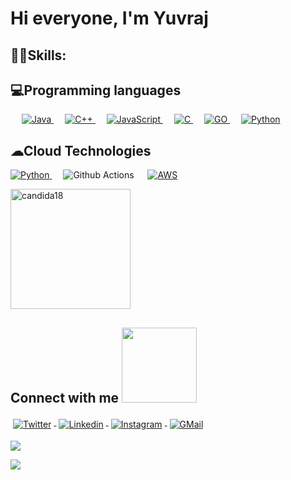 # Hi everyone, I'm Yuvraj

## 🐱‍👤Skills:

## 💻Programming languages

<p align="left"> 
  &emsp; 
  <a href="https://www.java.com" target="_blank"> 
    <img alt="Java" src="https://img.shields.io/badge/Java-%23007396.svg?logo=java&logoColor=white">
  </a> 
  &emsp;
  <a href="https://www.w3schools.com/cpp/" target="_blank"> 
    <img alt="C++" src="https://img.shields.io/badge/C++%20-%2300599C.svg?logo=c%2B%2B&logoColor=white">
  </a> 
  &emsp;
  <a href="https://developer.mozilla.org/en-US/docs/Web/JavaScript" target="_blank"> 
     <img alt="JavaScript" src="https://img.shields.io/badge/JavaScript%20-%23F7DF1E.svg?logo=javascript&logoColor=black">
   </a>
  &emsp;
  <a href="https://www.cprogramming.com/" target="_blank"> 
    <img alt="C" src="https://img.shields.io/badge/C%20-%232370ED.svg?logo=c&logoColor=white">
  </a>
  &emsp;
   <a href="https://go.dev/" target="_blank">
    <img alt="GO" src="https://img.shields.io/badge/Go-00ADD8?style=flat&logo=go&logoColor=white">
  </a>
&emsp;
  <a href="https://www.python.org/" target="_blank">
    <img alt="Python" src="https://img.shields.io/badge/Python-FFD43B?style=flat&logo=python&logoColor=blue">
  </a>
</p>

  ## ☁Cloud Technologies
  <p align="left"> 
  <a href="https://cloud.google.com/" target="_blank">
    <img alt="Python" src="https://img.shields.io/badge/Google_Cloud-4285F4?style=flat&logo=google-cloud&logoColor=white">
  </a>
 &emsp;
  <img alt="Github Actions" src="https://img.shields.io/badge/GitHub_Actions-2088FF?style=flat&logo=github-actions&logoColor=white">
 &emsp;
  <a href="https://aws.amazon.com/" target="_blank">
    <img alt="AWS" src="https://img.shields.io/badge/Amazon_AWS-FF9900?style=flat&logo=amazonaws&logoColor=white">
   </a>
  </p>




<a href="https://github.com/i-am-yuvi"><img align="center" src="https://github-readme-stats.vercel.app/api?username=i-am-yuvi&show_icons=true&locale=en&theme=merko" alt="candida18" height="192px"/></a>

  ## Connect with me <img src="https://github.com/TheDudeThatCode/TheDudeThatCode/blob/master/Assets/Handshake.gif" width="120px">



<p>
<a href="https://twitter.com/_i_m_yuvi">
<img src="https://raw.githubusercontent.com/klaasnicolaas/ColoredBadges/master/svg/social/twitter.svg" alt="Twitter" style="vertical-align:top; margin:4px">
</a>
<a href="">
<img src="https://raw.githubusercontent.com/klaasnicolaas/ColoredBadges/master/svg/social/linkedin.svg" alt="Linkedin" style="vertical-align:top; margin:4px">
</a>
<a href="https://www.instagram.com/_i_m_yuv_/">
<img src="https://raw.githubusercontent.com/klaasnicolaas/ColoredBadges/prod/svg/social/instagram.svg" alt="Instagram" style="vertical-align:top; margin:4px">
<a href="mailto:yuvichh01@gmail.com">
<img src="https://raw.githubusercontent.com/klaasnicolaas/ColoredBadges/prod/svg/social/gmail.svg" alt="GMail" style="vertical-align:top; margin:4px">
</a>
</p>

![](https://hit.yhype.me/github/profile?user_id=92994932)
  
  ![](https://komarev.com/ghpvc/?username=i-am-yuvi&color=green)

